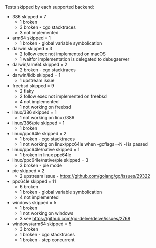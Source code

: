 Tests skipped by each supported backend:

* 386 skipped = 7
	* 1 broken
	* 3 broken - cgo stacktraces
	* 3 not implemented
* arm64 skipped = 1
	* 1 broken - global variable symbolication
* darwin skipped = 3
	* 2 follow exec not implemented on macOS
	* 1 waitfor implementation is delegated to debugserver
* darwin/arm64 skipped = 2
	* 2 broken - cgo stacktraces
* darwin/lldb skipped = 1
	* 1 upstream issue
* freebsd skipped = 9
	* 2 flaky
	* 2 follow exec not implemented on freebsd
	* 4 not implemented
	* 1 not working on freebsd
* linux/386 skipped = 1
	* 1 not working on linux/386
* linux/386/pie skipped = 1
	* 1 broken
* linux/ppc64le skipped = 2
	* 1 broken - cgo stacktraces
	* 1 not working on linux/ppc64le when -gcflags=-N -l is passed
* linux/ppc64le/native skipped = 1
	* 1 broken in linux ppc64le
* linux/ppc64le/native/pie skipped = 3
	* 3 broken - pie mode
* pie skipped = 2
	* 2 upstream issue - https://github.com/golang/go/issues/29322
* ppc64le skipped = 11
	* 6 broken
	* 1 broken - global variable symbolication
	* 4 not implemented
* windows skipped = 5
	* 1 broken
	* 1 not working on windows
	* 3 see https://github.com/go-delve/delve/issues/2768
* windows/arm64 skipped = 5
	* 3 broken
	* 1 broken - cgo stacktraces
	* 1 broken - step concurrent

